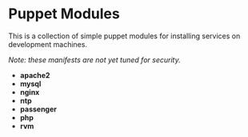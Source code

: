 # Puppet Modules
This is a collection of simple puppet modules for installing
services on development machines.

*Note: these manifests are not yet tuned for security.*

* __apache2__
* __mysql__
* __nginx__
* __ntp__
* __passenger__
* __php__
* __rvm__
